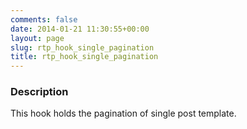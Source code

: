 ```yaml
---
comments: false
date: 2014-01-21 11:30:55+00:00
layout: page
slug: rtp_hook_single_pagination
title: rtp_hook_single_pagination
---
```


### Description


This hook holds the pagination of single post template.
